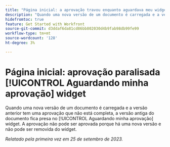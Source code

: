 ```yaml
---
title: "Página inicial: a aprovação travou enquanto aguardava meu widget de aprovação"
description: "Quando uma nova versão de um documento é carregada e a versão anterior tem uma aprovação que não está completa, a versão antiga do documento fica presa no widget Aguardando minha aprovação do aprovador. A aprovação não pode ser aprovada, pois há uma nova versão e não pode ser removida do widget."
hidefromtoc: true
feature: Get Started with Workfront
source-git-commit: d3ddaf6da81cd86bb802030d4b9fab98db99fe99
workflow-type: tm+mt
source-wordcount: '128'
ht-degree: 3%

---
```



# Página inicial: aprovação paralisada [!UICONTROL Aguardando minha aprovação] widget

<!--on WF and WFP TOCs-->

Quando uma nova versão de um documento é carregada e a versão anterior tem uma aprovação que não está completa, a versão antiga do documento fica presa no [!UICONTROL Aguardando minha aprovação] widget. A aprovação não pode ser aprovada porque há uma nova versão e não pode ser removida do widget.

_Relatado pela primeira vez em 25 de setembro de 2023._
